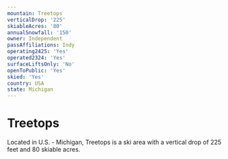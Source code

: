 ```yaml
---
mountain: Treetops
verticalDrop: '225'
skiableAcres: '80'
annualSnowfall: '150'
owner: Independent
passAffiliations: Indy
operating2425: 'Yes'
operated2324: 'Yes'
surfaceLiftsOnly: 'No'
openToPublic: 'Yes'
skied: 'Yes'
country: USA
state: Michigan
---
```


# Treetops

Located in U.S. - Michigan, Treetops is a ski area with a vertical drop of 225 feet and 80 skiable acres.
